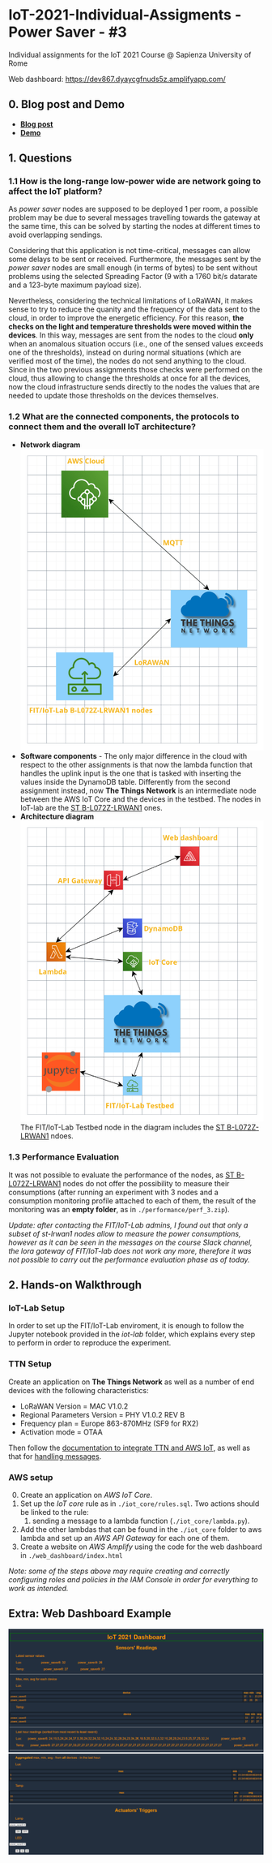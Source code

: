 # IoT-2021-Individual-Assigments - Power Saver - #3
Individual assignments for the IoT 2021 Course @ Sapienza University of Rome

Web dashboard: https://dev867.dyaycgfnuds5z.amplifyapp.com/

## 0. Blog post and Demo
* [**Blog post**](https://1701568-iot.blogspot.com/2021/06/3rd-assignment-blog-post.html)
* [**Demo**](https://youtu.be/F5hHvJlyssI)

## 1. Questions
### 1.1 How is the long-range low-power wide are network going to affect the IoT platform?

As *power saver* nodes are supposed to be deployed 1 per room, a possible problem may be due to several messages travelling towards the gateway at the same time, this can be solved by starting the nodes at different times to avoid overlapping sendings.

Considering that this application is not time-critical, messages can allow some delays to be sent or received. Furthermore, the messages sent by the *power saver* nodes are small enough (in terms of bytes) to be sent without problems using the selected Spreading Factor (9 with a 1760 bit/s datarate and a 123-byte maximum payload size).

Nevertheless, considering the technical limitations of LoRaWAN, it makes sense to try to reduce the quanity and the frequency of the data sent to the cloud, in order to improve the energetic efficiency. For this reason, **the checks on the light and temperature thresholds were moved within the devices**. In this way, messages are sent from the nodes to the cloud **only** when an anomalous situation occurs (i.e., one of the sensed values exceeds one of the thresholds), instead on during normal situations (which are verified most of the time), the nodes do not send anything to the cloud. 
Since in the two previous assignments those checks were performed on the cloud, thus allowing to change the thresholds at once for all the devices, now the cloud infrastructure sends directly to the nodes the values that are needed to update those thresholds on the devices themselves.

### 1.2 What are the connected components, the protocols to connect them and the overall IoT architecture?
* **Network diagram**
![alt text](images/network.png "Network diagram")
* **Software components** - The only major difference in the cloud with respect to the other assignments is that now the lambda function that handles the uplink input is the one that is tasked with inserting the values inside the DynamoDB table.
Differently from the second assignment instead, now **The Things Network** is an intermediate node between the AWS IoT Core and the devices in the testbed. The nodes in IoT-lab are the [ST B-L072Z-LRWAN1](https://www.iot-lab.info/docs/boards/st-b-l072z-lrwan1/) ones.
* **Architecture diagram** 
![alt text](images/architecture.png "Architecture diagram")
The FIT/IoT-Lab Testbed node in the diagram includes the [ST B-L072Z-LRWAN1](https://www.iot-lab.info/docs/boards/st-b-l072z-lrwan1/) ndoes.

### 1.3 Performance Evaluation
It was not possible to evaluate the performance of the nodes, as [ST B-L072Z-LRWAN1](https://www.iot-lab.info/docs/boards/st-b-l072z-lrwan1/) nodes do not offer the possibility to measure their consumptions (after running an experiment with 3 nodes and a consumption monitoring profile attached to each of them, the result of the monitoring was an **empty folder**, as in `./performance/perf_3.zip`).

*Update: after contacting the FIT/IoT-Lab admins, I found out that only a subset of st-lrwan1 nodes allow to measure the power consumptions, however as it can be seen in the messages on the course Slack channel, the lora gateway of FIT/IoT-lab does not work any more, therefore it was not possible to carry out the performance evaluation phase as of today.*
<!-- The performance of the system was measured using the consumption monitoring tools offered by the FIT/IoT-Lab facility.

3 [ST B-L072Z-LRWAN1](https://www.iot-lab.info/docs/boards/st-b-l072z-lrwan1/) nodes were used during the tests:

For the sake of time, the test's duration was set to 19 minutes, with a 5 minute interval between the sensing phases.

* power_saver6 and power_saver5 ran the usual firmware.
* power_saver3 ran a modified version of the firmware where the device does not perform the "edge check" mentioned above, thus sending a message every time it sensed the environment, therefore its power consumption should be higher than the two other nodes.

**Consumptions**
power_saver6

power_saver5

power_saver3 -->


## 2. Hands-on Walkthrough
### IoT-Lab Setup
In order to set up the FIT/IoT-Lab enviroment, it is enough to follow the Jupyter notebook provided in the _iot-lab_ folder, which explains every step to perform in order to reproduce the experiment.
### TTN Setup
Create an application on **The Things Network** as well as a number of end devices with the following characteristics:
* LoRaWAN Version = MAC V1.0.2
* Regional Parameters Version = PHY V1.0.2 REV B
* Frequency plan = Europe 863-870MHz (SF9 for RX2)
* Activation mode = OTAA

Then follow the [documentation to integrate TTN and AWS IoT](https://www.thethingsindustries.com/docs/integrations/aws-iot/default/), as well as that for [handling messages](https://www.thethingsindustries.com/docs/integrations/aws-iot/default/messages/).
### AWS setup
0) Create an application on *AWS IoT Core*.
1) Set up the *IoT core* rule as in `./iot_core/rules.sql`. Two actions should be linked to the rule: 
    1. sending a message to a lambda function (`./iot_core/lambda.py`).
2) Add the other lambdas that can be found in the `./iot_core` folder to aws lambda and set up an *AWS API Gateway* for each one of them.
3) Create a website on *AWS Amplify* using the code for the web dashboard in `./web_dashboard/index.html`

*Note: some of the steps above may require creating and correctly configuring roles and policies in the *IAM Console* in order for everything to work as intended.*


## Extra: Web Dashboard Example
![alt text](images/lora_dash.png "Dashboard")
![alt text](images/lora_dash2.png "Dashboard")

